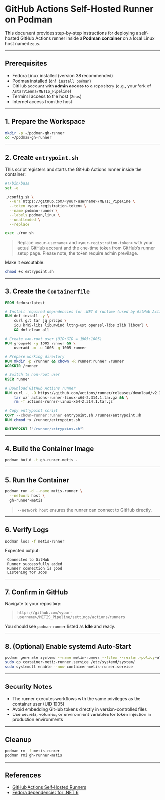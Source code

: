 #  GitHub Actions Self-Hosted Runner on Podman 

This document provides step-by-step instructions for deploying a self-hosted GitHub Actions runner inside a **Podman container** on a local Linux host named `zeus`.

---

##  Prerequisites

- Fedora Linux installed (version  38 recommended)
- Podman installed (`dnf install podman`)
- GitHub account with **admin access** to a repository (e.g., your fork of `AstarVienna/METIS_Pipeline`)
- Terminal access to the host (`Zeus`)
- Internet access from the host

---

##  1. Prepare the Workspace

```bash
mkdir -p ~/podman-gh-runner
cd ~/podman-gh-runner
```

---

##  2. Create `entrypoint.sh`

This script registers and starts the GitHub Actions runner inside the container:

```bash
#!/bin/bash
set -e

./config.sh \
  --url https://github.com/<your-username>/METIS_Pipeline \
  --token <your-registration-token> \
  --name podman-runner \
  --labels podman,linux \
  --unattended \
  --replace

exec ./run.sh
```

> Replace `<your-username>` and `<your-registration-token>` with your actual GitHub account and the one-time token from GitHub's runner setup page.  Please note, the token require admin previlage.


Make it executable:

```bash
chmod +x entrypoint.sh
```

---

##  3. Create the `Containerfile`

```Dockerfile
FROM fedora:latest

# Install required dependencies for .NET 6 runtime (used by GitHub Actions runner)
RUN dnf install -y \
    curl git tar jq procps \
    icu krb5-libs libunwind lttng-ust openssl-libs zlib libcurl \
    && dnf clean all

# Create non-root user (UID:GID = 1005:1005)
RUN groupadd -g 1005 runner && \
    useradd -m -u 1005 -g 1005 runner

# Prepare working directory
RUN mkdir -p /runner && chown -R runner:runner /runner
WORKDIR /runner

# Switch to non-root user
USER runner

# Download GitHub Actions runner
RUN curl -L -O https://github.com/actions/runner/releases/download/v2.314.1/actions-runner-linux-x64-2.314.1.tar.gz && \
    tar xzf actions-runner-linux-x64-2.314.1.tar.gz && \
    rm -f actions-runner-linux-x64-2.314.1.tar.gz

# Copy entrypoint script
COPY --chown=runner:runner entrypoint.sh /runner/entrypoint.sh
RUN chmod +x /runner/entrypoint.sh

ENTRYPOINT ["/runner/entrypoint.sh"]
```

---

##  4. Build the Container Image

```bash
podman build -t gh-runner-metis .
```

---

##  5. Run the Container

```bash
podman run -d --name metis-runner \
  --network host \
  gh-runner-metis
```

> `--network host` ensures the runner can connect to GitHub directly.

---

##  6. Verify Logs

```bash
podman logs -f metis-runner
```

Expected output:

```
 Connected to GitHub
 Runner successfully added
 Runner connection is good
 Listening for Jobs
```

---

##  7. Confirm in GitHub

Navigate to your repository:

> `https://github.com/<your-username>/METIS_Pipeline/settings/actions/runners`

You should see `podman-runner` listed as **Idle** and ready.

---

##  8. (Optional) Enable systemd Auto-Start

```bash
podman generate systemd --name metis-runner --files --restart-policy=always
sudo cp container-metis-runner.service /etc/systemd/system/
sudo systemctl enable --now container-metis-runner.service
```

---

##  Security Notes

- The runner executes workflows with the same privileges as the container user (UID 1005)
- Avoid embedding GitHub tokens directly in version-controlled files
- Use secrets, volumes, or environment variables for token injection in production environments

---

##  Cleanup

```bash
podman rm -f metis-runner
podman rmi gh-runner-metis
```

---

##  References

- [GitHub Actions Self-Hosted Runners](https://docs.github.com/en/actions/hosting-your-own-runners)
- [Fedora dependencies for .NET 6](https://learn.microsoft.com/en-us/dotnet/core/install/linux-fedora#dependencies)